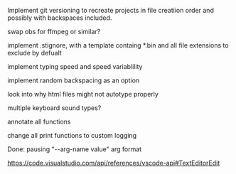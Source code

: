 Implement git versioning to recreate projects in file creatiion order and possibly with backspaces included.

swap obs for ffmpeg or similar?

implement .stignore, with a template containg *.bin and all file extensions to exclude by defualt

implement typing speed and speed variablility

implement random backspacing as an option

look into why html files might not autotype properly

multiple keyboard sound types?

annotate all functions

change all print functions to custom logging 

Done:
pausing
"--arg-name value" arg format


https://code.visualstudio.com/api/references/vscode-api#TextEditorEdit